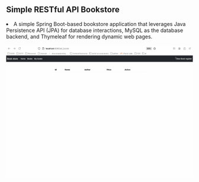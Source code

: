 <h2>Simple RESTful API Bookstore</h2>
<li>A simple Spring Boot-based bookstore application that leverages Java Persistence API (JPA) for database interactions, MySQL as the database backend, and Thymeleaf for rendering dynamic web pages. </li>
<br/>
<img src="bookstore.gif">
